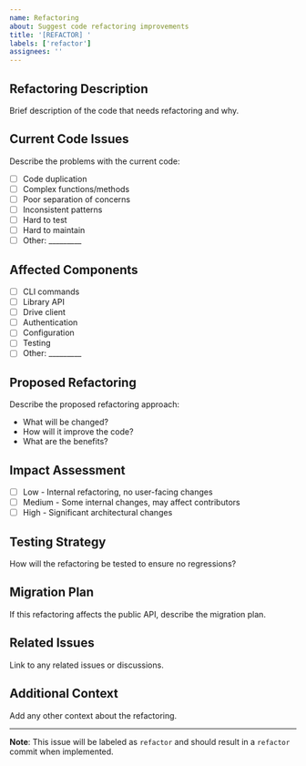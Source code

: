 ```yaml
---
name: Refactoring
about: Suggest code refactoring improvements
title: '[REFACTOR] '
labels: ['refactor']
assignees: ''
---
```


## Refactoring Description
Brief description of the code that needs refactoring and why.

## Current Code Issues
Describe the problems with the current code:
- [ ] Code duplication
- [ ] Complex functions/methods
- [ ] Poor separation of concerns
- [ ] Inconsistent patterns
- [ ] Hard to test
- [ ] Hard to maintain
- [ ] Other: _________

## Affected Components
- [ ] CLI commands
- [ ] Library API
- [ ] Drive client
- [ ] Authentication
- [ ] Configuration
- [ ] Testing
- [ ] Other: _________

## Proposed Refactoring
Describe the proposed refactoring approach:
- What will be changed?
- How will it improve the code?
- What are the benefits?

## Impact Assessment
- [ ] Low - Internal refactoring, no user-facing changes
- [ ] Medium - Some internal changes, may affect contributors
- [ ] High - Significant architectural changes

## Testing Strategy
How will the refactoring be tested to ensure no regressions?

## Migration Plan
If this refactoring affects the public API, describe the migration plan.

## Related Issues
Link to any related issues or discussions.

## Additional Context
Add any other context about the refactoring.

---

**Note**: This issue will be labeled as `refactor` and should result in a `refactor` commit when implemented.
